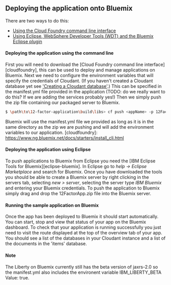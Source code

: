 ## Deploying the application onto Bluemix

There are two ways to do this:
* [Using the Cloud Foundry command line interface](#deploying-the-application-using-the-command-line)
* [Using Eclipse, WebSphere Developer Tools (WDT) and the Bluemix Eclipse plugin](#deploying-the-application-using-eclipse)

#### Deploying the application using the command line

First you will need to download the [Cloud Foundry command line interface][cloudfoundry], this can be used to deploy and manage applications on Bluemix. Next we need to configure the environment variables that will specify the credentials of Cloudant. (If you haven't created a Cloudant database yet see ['Creating a Cloudant database'](/docs/Creating-Cloudant-database.md).) This can be specified in the manifest.yml file provided in the application (TODO: do we really want to do this? If we are adding the services probably yes!) Then we simply push the zip file containing our packaged server to Bluemix.

```bash
$ \path\to\12-factor-application\build\libs> cf push <appName> -p 12FactorApp.zip -f manifest.yml
```

Bluemix will use the manifest.yml file we provided as long as it is in the same directory as the zip we are pushing and will add the environment variables to our application.
[cloudfoundry]: https://www.ng.bluemix.net/docs/starters/install_cli.html

#### Deploying the application using Eclipse

To push applications to Bluemix from Eclipse you need the [IBM Eclipse Tools for Bluemix][eclipse-bluemix]. In Eclipse go to *help -> Eclipse Marketplace* and search for Bluemix. Once you have downloaded the tools you should be able to create a Bluemix server by right clicking in the servers tab, selecting *new > server*, selecting the server type *IBM Bluemix* and entering your Bluemix credentials. To push the application to Bluemix simply drag and drop the 12FactorApp.zip file into the Bluemix server.

#### Running the sample application on Bluemix

Once the app has been deployed to Bluemix it should start automatically. You can start, stop and view that status of your app on the Bluemix dashboard. To check that your application is running successfully you just need to visit the route displayed at the top of the overview tab of your app. You should see a list of the databases in your Cloudant instance and a list of the documents in the 'items' database.

#### Note

The Liberty on Bluemix currently still has the beta version of jaxrs-2.0 so the manifest.yml also includes the environent variable IBM_LIBERTY_BETA Value: true.

